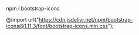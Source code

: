 <!-- install -->
npm i bootstrap-icons

<!-- css import -->
@import url("https://cdn.jsdelivr.net/npm/bootstrap-icons@1.11.3/font/bootstrap-icons.min.css");

<!-- briefcase -->
<i class="bi bi-briefcase"></i>

<!-- house -->
<i class="bi bi-house-heart"></i>
<i class="bi bi-house-door"></i>

<!-- dollar sign -->
<i class="bi bi-currency-dollar"></i>

<!-- location pin -->
<i class="bi bi-geo-alt"></i>

<!-- group of three people -->
<i class="bi bi-people-fill"></i>
<i class="bi bi-people"></i>

<!-- wrench -->
<i class="bi bi-wrench-adjustable"></i>
<i class="bi bi-wrench"></i>

<!-- phone -->
<i class="bi bi-telephone"></i>
<i class="bi bi-telephone-fill"></i>

<!-- email -->
<i class="bi bi-envelope"></i>
<i class="bi bi-envelope-fill"></i>